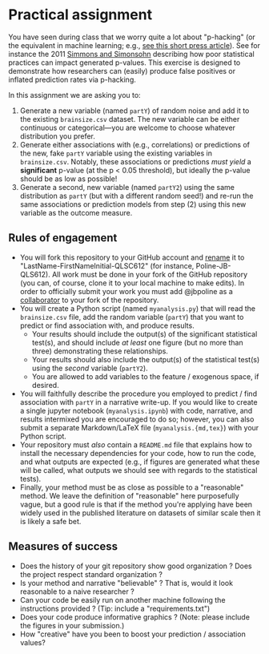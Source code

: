 # Practical assignment

You have seen during class that we worry quite a lot about "p-hacking" (or the equivalent in machine learning; e.g., [see this short press article](https://venturebeat.com/2018/04/24/its-time-to-address-the-reproducibility-crisis-in-ai/)).
See for instance the 2011 [Simmons and Simonsohn](https://journals.sagepub.com/doi/full/10.1177/0956797611417632) describing how poor statistical practices can impact generated p-values.
This exercise is designed to demonstrate how researchers can (easily) produce false positives or inflated prediction rates via p-hacking.

In this assignment we are asking you to:

1. Generate a new variable (named `partY`) of random noise and add it to the existing `brainsize.csv` dataset.
 The new variable can be either continuous or categorical&mdash;you are welcome to choose whatever distribution you prefer.
1. Generate either associations with (e.g., correlations) or predictions of the new, fake `partY` variable using the existing variables in `brainsize.csv`.
   Notably, these associations or predictions _must yield_ a **significant** p-value (at the p < 0.05 threshold), but ideally the p-value should be as low as possible!
1. Generate a second, new variable (named `partY2`) using the same distribution as `partY` (but with a different random seed!) and re-run the same associations or prediction models from step (2) using this new variable as the outcome measure.

## Rules of engagement

- You will fork this repository to your GitHub account and [rename](https://help.github.com/en/github/administering-a-repository/renaming-a-repository) it to "LastName-FirstNameInitial-QLSC612" (for instance, Poline-JB-QLS612).
  All work must be done in your fork of the GitHub repository (you can, of course, clone it to your local machine to make edits).
  In order to officially submit your work you must add @jbpoline as a [collaborator](https://help.github.com/en/github/setting-up-and-managing-your-github-user-account/inviting-collaborators-to-a-personal-repository) to your fork of the repository.
- You will create a Python script (named `myanalysis.py`) that will read the `brainsize.csv` file, add the random variable (`partY`) that you want to predict or find association with, and produce results.
  - Your results should include the output(s) of the significant statistical test(s), and should include _at least_ one figure (but no more than three) demonstrating these relationships.
  - Your results should also include the output(s) of the statistical test(s) using the _second_ variable (`partY2`).
  - You are allowed to add variables to the feature / exogenous space, if desired.
- You will faithfully describe the procedure you employed to predict / find association with `partY` in a narrative write-up.
  If you would like to create a single jupyter notebook (`myanalysis.ipynb`) with code, narrative, and results intermixed you are encouraged to do so; however, you can also submit a separate Markdown/LaTeX file (`myanalysis.{md,tex}`) with your Python script.
- Your repository must _also_ contain a `README.md` file that explains how to install the necessary dependencies for your code, how to run the code, and what outputs are expected (e.g., if figures are generated what these will be called, what outputs we should see with regards to the statistical tests).
- Finally, your method must be as close as possible to a "reasonable" method.
  We leave the definition of "reasonable" here purposefully vague, but a good rule is that if the method you're applying have been widely used in the published literature on datasets of similar scale then it is likely a safe bet.

## Measures of success

- Does the history of your git repository show good organization ? Does the project respect standard organization ?
- Is your method and narrative "believable" ? That is, would it look reasonable to a naive researcher ?
- Can your code be easily run on another machine following the instructions provided ? (Tip: include a "requirements.txt")
- Does your code produce informative graphics ? (Note: please include the figures in your submission.)
- How "creative" have you been to boost your prediction / association values?

